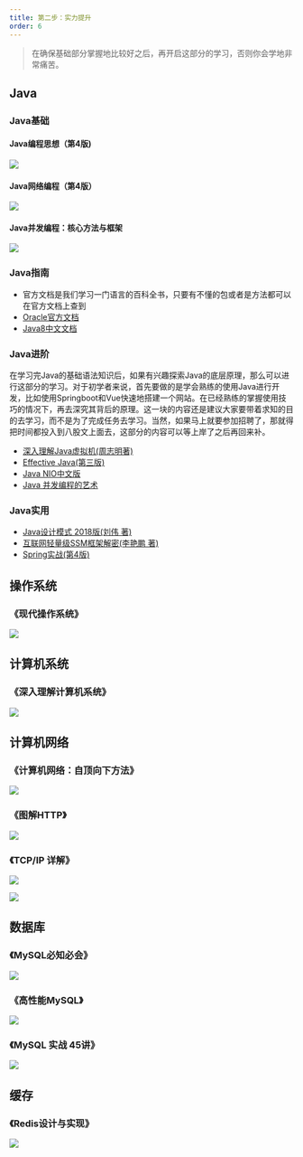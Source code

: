 ```yaml
---
title: 第二步：实力提升
order: 6
---
```


>在确保基础部分掌握地比较好之后，再开启这部分的学习，否则你会学地非常痛苦。

## Java

### Java基础
 #### Java编程思想（第4版)
![](https://images-tomcode-1258913748.cos.ap-guangzhou.myqcloud.com/java-think.jpeg)

 #### Java网络编程（第4版）
![](https://images-tomcode-1258913748.cos.ap-guangzhou.myqcloud.com/java网络编程.jpeg)

 #### Java并发编程：核心方法与框架
 ![](https://images-tomcode-1258913748.cos.ap-guangzhou.myqcloud.com/Java-Concurrent.jpeg)

### Java指南
- 官方文档是我们学习一门语言的百科全书，只要有不懂的包或者是方法都可以在官方文档上查到
- [Oracle官方文档](https://docs.oracle.com/javase/8/docs/api/)
- [Java8中文文档](https://www.matools.com/api/java8)

### Java进阶
在学习完Java的基础语法知识后，如果有兴趣探索Java的底层原理，那么可以进行这部分的学习。对于初学者来说，首先要做的是学会熟练的使用Java进行开发，比如使用Springboot和Vue快速地搭建一个网站。在已经熟练的掌握使用技巧的情况下，再去深究其背后的原理。这一块的内容还是建议大家要带着求知的目的去学习，而不是为了完成任务去学习。当然，如果马上就要参加招聘了，那就得把时间都投入到八股文上面去，这部分的内容可以等上岸了之后再回来补。
- [深入理解Java虚拟机(周志明著)](https://gitlab.com/ronglexie/java-books-collections/-/blob/master/%E6%B7%B1%E5%85%A5%E7%90%86%E8%A7%A3Java%E8%99%9A%E6%8B%9F%E6%9C%BA%EF%BC%9AJVM%E9%AB%98%E7%BA%A7%E7%89%B9%E6%80%A7%E4%B8%8E%E6%9C%80%E4%BD%B3%E5%AE%9E%E8%B7%B5%EF%BC%88%E7%AC%AC3%E7%89%88%EF%BC%89%E5%91%A8%E5%BF%97%E6%98%8E.pdf)
- [Effective Java(第三版)](https://github.com/clxering/Effective-Java-3rd-edition-Chinese-English-bilingual)
- [Java NIO中文版](https://soft.ryana.cn/eBook/01_Java/Java%20NIO%20%E4%B8%AD%E6%96%87%E7%89%88.pdf)
- [Java 并发编程的艺术](https://juejin.cn/post/7033960098607136798)

### Java实用
- [Java设计模式 2018版(刘伟 著)](https://book.douban.com/subject/4260618/)
- [互联网轻量级SSM框架解密(李艳鹏 著)](https://item.jd.com/12534456.html)
- [Spring实战(第4版)](https://item.jd.com/11899370.html)

## 操作系统

### 《现代操作系统》

![](https://images-tomcode-1258913748.cos.ap-guangzhou.myqcloud.com/202207022000619.png)

## 计算机系统

### 《深入理解计算机系统》

![](https://images-tomcode-1258913748.cos.ap-guangzhou.myqcloud.com/202207022000873.png)

## 计算机网络

### 《计算机网络：自顶向下方法》

![](https://images-tomcode-1258913748.cos.ap-guangzhou.myqcloud.com/202207022000826.png)

### 《图解HTTP》

![](https://images-tomcode-1258913748.cos.ap-guangzhou.myqcloud.com/202207022000643.png)

### 《TCP/IP 详解》

![](https://images-tomcode-1258913748.cos.ap-guangzhou.myqcloud.com/202207021955273.png)

![](https://images-tomcode-1258913748.cos.ap-guangzhou.myqcloud.com/202207021958407.png)

## 数据库

### 《MySQL必知必会》

![](https://images-tomcode-1258913748.cos.ap-guangzhou.myqcloud.com/202207022001434.png)

### 《高性能MySQL》

![](https://images-tomcode-1258913748.cos.ap-guangzhou.myqcloud.com/202207022001528.png)

### 《MySQL 实战 45讲》

![](https://images-tomcode-1258913748.cos.ap-guangzhou.myqcloud.com/202207021956016.png)

## 缓存

### 《Redis设计与实现》

![](https://images-tomcode-1258913748.cos.ap-guangzhou.myqcloud.com/202207022001719.png)


